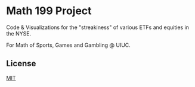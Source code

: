 # Math 199 Project

Code & Visualizations for the "streakiness" of various ETFs and equities in the NYSE.

For Math of Sports, Games and Gambling @ UIUC.

## License

[MIT](https://choosealicense.com/licenses/mit/)
